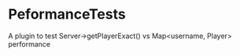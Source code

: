 # PeformanceTests
A plugin to test Server->getPlayerExact() vs Map&lt;username, Player> performance
